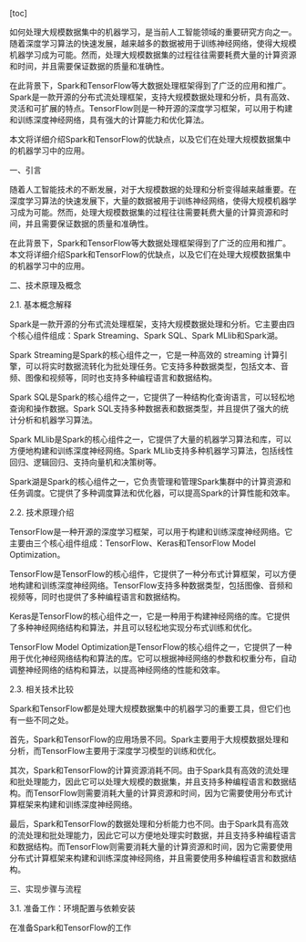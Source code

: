 
[toc]                    
                
                
如何处理大规模数据集中的机器学习，是当前人工智能领域的重要研究方向之一。随着深度学习算法的快速发展，越来越多的数据被用于训练神经网络，使得大规模机器学习成为可能。然而，处理大规模数据集的过程往往需要耗费大量的计算资源和时间，并且需要保证数据的质量和准确性。

在此背景下，Spark和TensorFlow等大数据处理框架得到了广泛的应用和推广。Spark是一款开源的分布式流处理框架，支持大规模数据处理和分析，具有高效、灵活和可扩展的特点。TensorFlow则是一种开源的深度学习框架，可以用于构建和训练深度神经网络，具有强大的计算能力和优化算法。

本文将详细介绍Spark和TensorFlow的优缺点，以及它们在处理大规模数据集中的机器学习中的应用。

一、引言

随着人工智能技术的不断发展，对于大规模数据的处理和分析变得越来越重要。在深度学习算法的快速发展下，大量的数据被用于训练神经网络，使得大规模机器学习成为可能。然而，处理大规模数据集的过程往往需要耗费大量的计算资源和时间，并且需要保证数据的质量和准确性。

在此背景下，Spark和TensorFlow等大数据处理框架得到了广泛的应用和推广。本文将详细介绍Spark和TensorFlow的优缺点，以及它们在处理大规模数据集中的机器学习中的应用。

二、技术原理及概念

2.1. 基本概念解释

Spark是一款开源的分布式流处理框架，支持大规模数据处理和分析。它主要由四个核心组件组成：Spark Streaming、Spark SQL、Spark MLlib和Spark湖。

Spark Streaming是Spark的核心组件之一，它是一种高效的 streaming 计算引擎，可以将实时数据流转化为批处理任务。它支持多种数据类型，包括文本、音频、图像和视频等，同时也支持多种编程语言和数据结构。

Spark SQL是Spark的核心组件之一，它提供了一种结构化查询语言，可以轻松地查询和操作数据。Spark SQL支持多种数据表和数据类型，并且提供了强大的统计分析和机器学习算法。

Spark MLlib是Spark的核心组件之一，它提供了大量的机器学习算法和库，可以方便地构建和训练深度神经网络。Spark MLlib支持多种机器学习算法，包括线性回归、逻辑回归、支持向量机和决策树等。

Spark湖是Spark的核心组件之一，它负责管理和管理Spark集群中的计算资源和任务调度。它提供了多种调度算法和优化器，可以提高Spark的计算性能和效率。

2.2. 技术原理介绍

TensorFlow是一种开源的深度学习框架，可以用于构建和训练深度神经网络。它主要由三个核心组件组成：TensorFlow、Keras和TensorFlow Model Optimization。

TensorFlow是TensorFlow的核心组件，它提供了一种分布式计算框架，可以方便地构建和训练深度神经网络。TensorFlow支持多种数据类型，包括图像、音频和视频等，同时也提供了多种编程语言和数据结构。

Keras是TensorFlow的核心组件之一，它是一种用于构建神经网络的库。它提供了多种神经网络结构和算法，并且可以轻松地实现分布式训练和优化。

TensorFlow Model Optimization是TensorFlow的核心组件之一，它提供了一种用于优化神经网络结构和算法的库。它可以根据神经网络的参数和权重分布，自动调整神经网络的结构和算法，以提高神经网络的性能和效率。

2.3. 相关技术比较

Spark和TensorFlow都是处理大规模数据集中的机器学习的重要工具，但它们也有一些不同之处。

首先，Spark和TensorFlow的应用场景不同。Spark主要用于大规模数据处理和分析，而TensorFlow主要用于深度学习模型的训练和优化。

其次，Spark和TensorFlow的计算资源消耗不同。由于Spark具有高效的流处理和批处理能力，因此它可以处理大规模的数据集，并且支持多种编程语言和数据结构。而TensorFlow则需要消耗大量的计算资源和时间，因为它需要使用分布式计算框架来构建和训练深度神经网络。

最后，Spark和TensorFlow的数据处理和分析能力也不同。由于Spark具有高效的流处理和批处理能力，因此它可以方便地处理实时数据，并且支持多种编程语言和数据结构。而TensorFlow则需要消耗大量的计算资源和时间，因为它需要使用分布式计算框架来构建和训练深度神经网络，并且需要使用多种编程语言和数据结构。

三、实现步骤与流程

3.1. 准备工作：环境配置与依赖安装

在准备Spark和TensorFlow的工作

